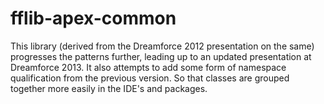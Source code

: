 fflib-apex-common
=================

This library (derived from the Dreamforce 2012 presentation on the same) progresses the patterns further, leading up to an updated presentation at Dreamforce 2013. It also attempts to add some form of namespace qualification from the previous version. So that classes are grouped together more easily in the IDE's and packages.

